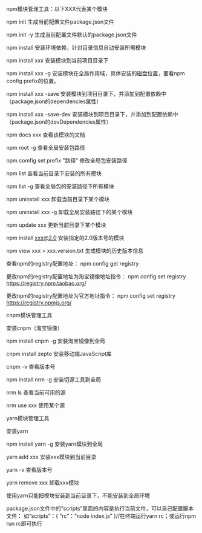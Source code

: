npm模块管理工具：以下XXX代表某个模块

npm init	生成当前配置文件package.json文件

npm init -y	生成当前配置文件默认的package.json文件

npm install	安装环境依赖，针对目录信息自动安装所需模块

npm install xxx	安装模块到当前项目目录下

npm install xxx -g	安装模块在全局作用域，具体安装的磁盘位置，要看npm config prefix的位置。

npm install xxx -save	安装模块到项目目录下，并添加到配置依赖中（package.json的dependencies属性）

npm install xxx -save-dev	安装模块到项目目录下，并添加到配置依赖中（package.json的devDependencies属性）



npm docs xxx	查看该模块的文档

npm root -g	查看全局安装包路径

npm comfig set prefix "路径"	修改全局包安装路径

npm list	查看当前目录下安装的所有模块

npm list -g	查看全局包的安装路径下所有模块

npm uninstall xxx	卸载当前目录下某个模块

npm uninstall xxx -g	卸载全局安装路径下的某个模块

npm update xxx	更新当前目录下某个模块

npm install xxx@2.0	安装指定的2.0版本号的模块

npm view xxx > xxx.version.txt	生成模块的历史版本信息



查看npm的registry配置地址：	npm config get registry

更改npm的registry配置地址为淘宝镜像地址指令：	npm config set registry https://registry.npm.taobao.org/

更改npm的registry配置地址为官方地址指令：	npm config set registry https://registry.npmjs.org/







cnpm模块管理工具

安装cnpm（淘宝镜像）

npm install cnpm -g	安装淘宝镜像到全局

cnpm install zepto	安装移动端JavaScript库

cnpm -v	查看版本号

npm install nrm -g	安装切源工具到全局

nrm ls	查看当前可用的源

nrm use xxx	使用某个源



yarn模块管理工具

安装yarn

npm install yarn -g	安装yarn模块到全局

yarn add xxx	安装xxx模块到当前目录

yarn -v	查看版本号

yarn remove xxx	卸载xxx模块

使用yarn只能把模块安装到当前目录下，不能安装到全局环境

package.json文件中的“scripts”里面的内容是执行当前文件，可以自己配置脚本文件：
	如“scripts”：{
		“rc”：“node index.js”
	}//在终端运行yarn rc；或运行npm run rc即可执行

